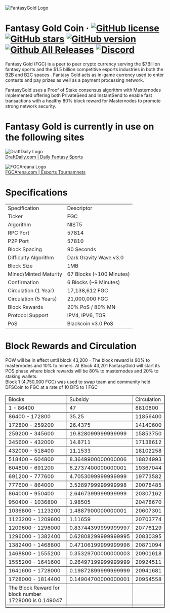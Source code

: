 ![FantasyGold Logo](http://tinyimg.io/i/ktCglUb.png)

Fantasy Gold Coin &middot;
[![GitHub license](https://img.shields.io/github/license/FantasyGold/FantasyGold-Core.svg)](https://github.com/FantasyGold/FantasyGold-Core/blob/master/COPYING) [![GitHub stars](https://img.shields.io/github/stars/FantasyGold/FantasyGold-Core.svg)](https://github.com/FantasyGold/FantasyGold-Core/stargazers) [![GitHub version](https://badge.fury.io/gh/FantasyGold%2FFantasyGold-Core.svg)](https://badge.fury.io/gh/FantasyGold%2FFantasyGold-Core) [![Github All Releases](https://img.shields.io/github/downloads/FantasyGold/FantasyGold-Core/total.svg)]() [![Discord](https://img.shields.io/discord/374271866308919296.svg)](https://discord.gg/bXDdgnP)
=====

Fantasy Gold (FGC) is a peer to peer crypto currency serving the $7Billion fantasy sports and the $1.5 billion competitive esports industries in both the B2B and B2C spaces . Fantasy Gold acts as in-game currency used to enter contests and pay prizes as well as a payment processing network. 

FantasyGold uses a Proof of Stake consensus algorithm with Masternodes implemented offering both PrivateSend and InstantSend to enable fast transactions with a healthy 80% block reward for Masternodes to promote strong network security.

Fantasy Gold is currently in use on the following sites
=====
![DraftDaily Logo](http://tinyimg.io/i/l7IPGdO.png)<br>
[DraftDaily.com | Daily Fantasy Sports](https://draftdaily.com)

![FGCAreana Logo](http://tinyimg.io/i/wGMGExY.png)<br>
[FGCArena.com | Esports Tournamnets  ](https://fgcarena.com)



# Specifications
<table>
   <tbody>
      <tr>
         <td>
            Specification
         </td>
         <td>
            Descriptor
         </td>
      </tr>
      <tr>
         <td>
            Ticker
         </td>
         <td>
            FGC
         </td>
      </tr>
      <tr>
         <td>
            Algorithm
         </td>
         <td>
            NIST5
         </td>
      </tr>
      <tr>
         <td>
            RPC Port
         </td>
         <td>
            57814
         </td>
      </tr>
      <tr>
         <td>
            P2P Port
         </td>
         <td>
            57810
         </td>
      </tr>
      <tr>
         <td>
            Block Spacing
         </td>
         <td>
            90 Seconds
         </td>
      </tr>
      <tr>
         <td>
            Difficulty Algorithm
         </td>
         <td>
            Dark Gravity Wave v3.0
         </td>
      </tr>
      <tr>
         <td>
            Block Size
         </td>
         <td>
            1MB
         </td>
      </tr>
      <tr>
         <td>
            Mined/Minted Maturity
         </td>
         <td>
            67 Blocks (~100 Minutes)
         </td>
      </tr>
      <tr>
         <td>
            Confirmation
         </td>
         <td>
            6 Blocks (~9 Minutes)
         </td>
      </tr>
      <tr>
         <td>
            Circulation (1 Year)
         </td>
         <td>
            17,138,612 FGC
         </td>
      </tr>
      <tr>
         <td>
            Circulation (5 Years)
         </td>
         <td>
            21,000,000 FGC
         </td>
               </tr>
      <tr>
         <td>
            Block Rewards
         </td>
         <td>
            20% PoS / 80% MN
         </td>
      </tr>
      <tr>
         <td>
            Protocol Support
         </td>
         <td>
            IPV4, IPV6, TOR
         </td>
      </tr>
      <tr>
         <td>
            PoS
         </td>
         <td>
            Blackcoin v3.0 PoS
         </td>
      </tr>
   </tbody>
</table>

# Block Rewards and Circulation 

POW will be in effect until block 43,200 - The block reward is 90% to masternodes and 10% to miners. At Block 43,201 FantasyGold will start its POS phase where block rewards will be 80% to masternodes and 20% to staking wallets.  
Block 1 (4,750,000 FGC) was used to swap team and community held DFSCoin to FGC at a rate of 10 DFS to 1 FGC
   <tbody>
				<table cellspacing=0 border=1>
					<tr>
						<td style=min-width:50px>Blocks </td>
						<td style=min-width:50px> Subsidy </td>
						<td style=min-width:50px> Circulation </td>
					</tr>
					<tr>
						<td style=min-width:50px>1 - 86400 </td>
						<td style=min-width:50px>47</td>
						<td style=min-width:50px>8810800</td>
					</tr>
					<tr>
						<td style=min-width:50px>86400 - 172800 </td>
						<td style=min-width:50px>35.25</td>
						<td style=min-width:50px>11856400</td>
					</tr>
					<tr>
						<td style=min-width:50px>172800 - 259200 </td>
						<td style=min-width:50px>26.4375</td>
						<td style=min-width:50px>14140600</td>
					</tr>
					<tr>
						<td style=min-width:50px>259200 - 345600 </td>
						<td style=min-width:50px>19.828099999999999</td>
						<td style=min-width:50px>15853750</td>
					</tr>
					<tr>
						<td style=min-width:50px>345600 - 432000 </td>
						<td style=min-width:50px>14.8711</td>
						<td style=min-width:50px>17138612</td>
					</tr>
					<tr>
						<td style=min-width:50px>432000 - 518400 </td>
						<td style=min-width:50px>11.1533</td>
						<td style=min-width:50px>18102258</td>
					</tr>
					<tr>
						<td style=min-width:50px>518400 - 604800 </td>
						<td style=min-width:50px>8.3649900000000006</td>
						<td style=min-width:50px>18824993</td>
					</tr>
					<tr>
						<td style=min-width:50px>604800 - 691200 </td>
						<td style=min-width:50px>6.2737400000000001</td>
						<td style=min-width:50px>19367044</td>
					</tr>
					<tr>
						<td style=min-width:50px>691200 - 777600 </td>
						<td style=min-width:50px>4.7053099999999999</td>
						<td style=min-width:50px>19773582</td>
					</tr>
					<tr>
						<td style=min-width:50px>777600 - 864000 </td>
						<td style=min-width:50px>3.5289799999999998</td>
						<td style=min-width:50px>20078485</td>
					</tr>
					<tr>
						<td style=min-width:50px>864000 - 950400 </td>
						<td style=min-width:50px>2.6467399999999999</td>
						<td style=min-width:50px>20307162</td>
					</tr>
					<tr>
						<td style=min-width:50px>950400 - 1036800 </td>
						<td style=min-width:50px>1.98505</td>
						<td style=min-width:50px>20478670</td>
					</tr>
					<tr>
						<td style=min-width:50px>1036800 - 1123200 </td>
						<td style=min-width:50px>1.4887900000000001</td>
						<td style=min-width:50px>20607301</td>
					</tr>
					<tr>
						<td style=min-width:50px>1123200 - 1209600 </td>
						<td style=min-width:50px>1.11659</td>
						<td style=min-width:50px>20703774</td>
					</tr>
					<tr>
						<td style=min-width:50px>1209600 - 1296000 </td>
						<td style=min-width:50px>0.83744399999999997</td>
						<td style=min-width:50px>20776129</td>
					</tr>
					<tr>
						<td style=min-width:50px>1296000 - 1382400 </td>
						<td style=min-width:50px>0.62808299999999995</td>
						<td style=min-width:50px>20830395</td>
					</tr>
					<tr>
						<td style=min-width:50px>1382400 - 1468800 </td>
						<td style=min-width:50px>0.47106199999999998</td>
						<td style=min-width:50px>20871094</td>
					</tr>
					<tr>
						<td style=min-width:50px>1468800 - 1555200 </td>
						<td style=min-width:50px>0.35329700000000003</td>
						<td style=min-width:50px>20901618</td>
					</tr>
					<tr>
						<td style=min-width:50px>1555200 - 1641600 </td>
						<td style=min-width:50px>0.26497199999999999</td>
						<td style=min-width:50px>20924511</td>
					</tr>
					<tr>
						<td style=min-width:50px>1641600 - 1728000 </td>
						<td style=min-width:50px>0.19872899999999999</td>
						<td style=min-width:50px>20941681</td>
					</tr>
					<tr>
						<td style=min-width:50px>1728000 - 1814400 </td>
						<td style=min-width:50px>0.14904700000000001</td>
						<td style=min-width:50px>20954558</td>
					</tr>
					<tr>
						<td style=min-width:50px>The Block Reward for block number 1728000 is 0.149047 </td>
						<td style=min-width:50px></td>
						<td style=min-width:50px></td>
					</tr>
					<tr>
						<td style=min-width:50px></td>
						<td style=min-width:50px></td>
						<td style=min-width:50px></td>
					</tr>
				   </tbody>
                                   </table>
